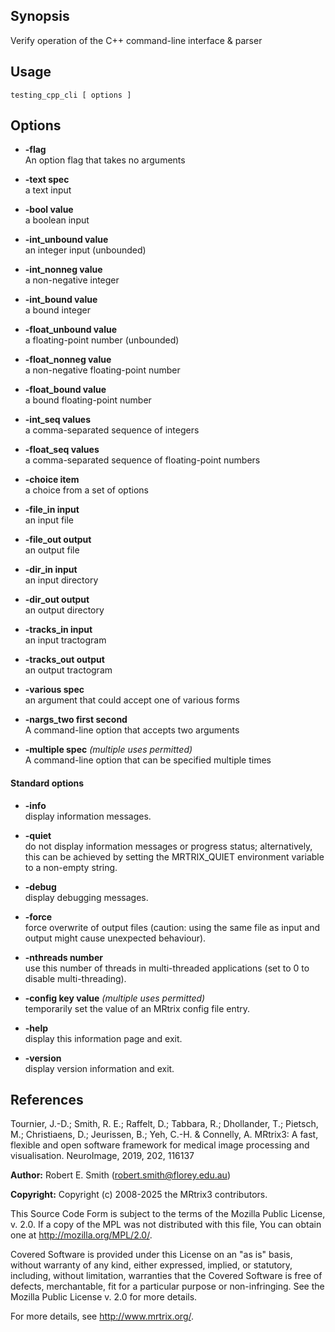 ## Synopsis

Verify operation of the C++ command-line interface & parser

## Usage

    testing_cpp_cli [ options ] 


## Options

+ **-flag**<br>An option flag that takes no arguments

+ **-text spec**<br>a text input

+ **-bool value**<br>a boolean input

+ **-int_unbound value**<br>an integer input (unbounded)

+ **-int_nonneg value**<br>a non-negative integer

+ **-int_bound value**<br>a bound integer

+ **-float_unbound value**<br>a floating-point number (unbounded)

+ **-float_nonneg value**<br>a non-negative floating-point number

+ **-float_bound value**<br>a bound floating-point number

+ **-int_seq values**<br>a comma-separated sequence of integers

+ **-float_seq values**<br>a comma-separated sequence of floating-point numbers

+ **-choice item**<br>a choice from a set of options

+ **-file_in input**<br>an input file

+ **-file_out output**<br>an output file

+ **-dir_in input**<br>an input directory

+ **-dir_out output**<br>an output directory

+ **-tracks_in input**<br>an input tractogram

+ **-tracks_out output**<br>an output tractogram

+ **-various spec**<br>an argument that could accept one of various forms

+ **-nargs_two first second**<br>A command-line option that accepts two arguments

+ **-multiple spec**  *(multiple uses permitted)*<br>A command-line option that can be specified multiple times

#### Standard options

+ **-info**<br>display information messages.

+ **-quiet**<br>do not display information messages or progress status; alternatively, this can be achieved by setting the MRTRIX_QUIET environment variable to a non-empty string.

+ **-debug**<br>display debugging messages.

+ **-force**<br>force overwrite of output files (caution: using the same file as input and output might cause unexpected behaviour).

+ **-nthreads number**<br>use this number of threads in multi-threaded applications (set to 0 to disable multi-threading).

+ **-config key value**  *(multiple uses permitted)*<br>temporarily set the value of an MRtrix config file entry.

+ **-help**<br>display this information page and exit.

+ **-version**<br>display version information and exit.

## References

Tournier, J.-D.; Smith, R. E.; Raffelt, D.; Tabbara, R.; Dhollander, T.; Pietsch, M.; Christiaens, D.; Jeurissen, B.; Yeh, C.-H. & Connelly, A. MRtrix3: A fast, flexible and open software framework for medical image processing and visualisation. NeuroImage, 2019, 202, 116137

**Author:** Robert E. Smith (robert.smith@florey.edu.au)

**Copyright:** Copyright (c) 2008-2025 the MRtrix3 contributors.

This Source Code Form is subject to the terms of the Mozilla Public
License, v. 2.0. If a copy of the MPL was not distributed with this
file, You can obtain one at http://mozilla.org/MPL/2.0/.

Covered Software is provided under this License on an "as is"
basis, without warranty of any kind, either expressed, implied, or
statutory, including, without limitation, warranties that the
Covered Software is free of defects, merchantable, fit for a
particular purpose or non-infringing.
See the Mozilla Public License v. 2.0 for more details.

For more details, see http://www.mrtrix.org/.


